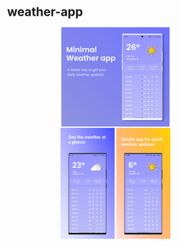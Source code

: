 # weather-app

<div align="center">
  <img src="https://github.com/UlugbekG/weather-app/blob/main/preview/Frame%201.png" width="50%" />
</div>

<div align="center">
  <img src="https://github.com/UlugbekG/weather-app/blob/main/preview/Frame%202.png" width="25%" />
  <img src="https://github.com/UlugbekG/weather-app/blob/main/preview/Frame%203.png" width="25%" />
</div>


